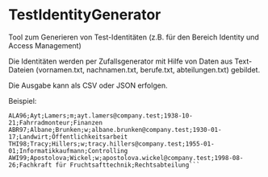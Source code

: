 # TestIdentityGenerator
Tool zum Generieren von Test-Identitäten (z.B. für den Bereich Identity und Access Management)

Die Identitäten werden per Zufallsgenerator mit Hilfe von Daten aus Text-Dateien (vornamen.txt, nachnamen.txt, berufe.txt, abteilungen.txt) gebildet.

Die Ausgabe kann als CSV oder JSON erfolgen.

Beispiel:

```ERA95;Eva;Raue;w;eva.raue@company.test;1951-02-09;Weinküfer;Vertrieb
ALA96;Ayt;Lamers;m;ayt.lamers@company.test;1938-10-21;Fahrradmonteur;Finanzen
ABR97;Albane;Brunken;w;albane.brunken@company.test;1930-01-17;Landwirt;Öffentlichkeitsarbeit
THI98;Tracy;Hillers;w;tracy.hillers@company.test;1955-01-01;Informatikkaufmann;Controlling
AWI99;Apostolova;Wickel;w;apostolova.wickel@company.test;1998-08-26;Fachkraft für Fruchtsafttechnik;Rechtsabteilung```
